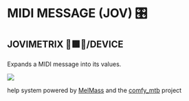 
# MIDI MESSAGE (JOV) 🎛️
## JOVIMETRIX 🔺🟩🔵/DEVICE
<p>Expands a MIDI message into its values.</p>

![](https://raw.githubusercontent.com/Amorano/Jovimetrix-examples/master/node/MIDI%20MESSAGE/MIDI%20MESSAGE.gif)

help system powered by [MelMass](https://github.com/melMass) and the [comfy_mtb](https://github.com/melMass/comfy_mtb) project
